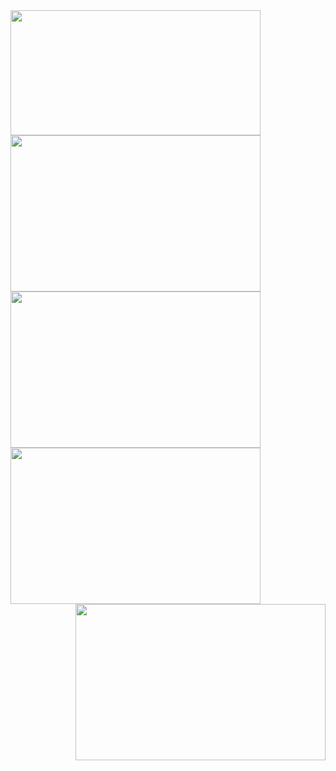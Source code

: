 <img src="https://user-images.githubusercontent.com/109806160/180463722-0a04f0ba-fb8b-45e0-8099-a78a8cc6fdf3.jpg" align="left" width="400" height="200" />
<img src="https://user-images.githubusercontent.com/109806160/180597101-fc300030-b8b4-436e-9706-e1fc54f21c0b.png" width="400" height="250" />
<img src="https://user-images.githubusercontent.com/109806160/180712600-a3af559c-c567-4107-b1d4-0ae5f85e44ff.JPG" align="left" width="400" height="250"/>
<img src="https://user-images.githubusercontent.com/109806160/180716932-8978ae10-7e0e-4465-9ca6-e0e65916f3d7.JPG" align="centre" width="400" height=250"/>
<img src="https://user-images.githubusercontent.com/109806160/180717643-81103462-757f-42e0-b349-865a32351ed7.jpg" align="right" width="400" height="250"/>
